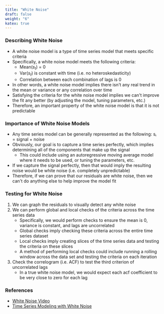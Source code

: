 ```yaml
---
title: "White Noise"
draft: false
weight: "6"
katex: true
---
```


### Describing White Noise
- A white noise model is a type of time series model that meets specific criteria
- Specifically, a white noise model meets the following criteria:
	- Mean($s_{t}$) = 0
	- Var($s_{t}$) is constant with time (i.e. no heteroskedasticity)
	- Correlation between each combination of lags is 0
- In other words, a white noise model implies there isn't any real trend in the mean or variance or any correlation over time
- Satisfying the criteria for the white noise model implies we can't improve the fit any better (by adjusting the model, tuning parameters, etc.)
- Therefore, an important property of the white noise model is that it is not predictable

### Importance of White Noise Models
- Any time series model can be generally represented as the following: sᵢ = signal + noise
- Obviously, our goal is to capture a time series perfectly, which implies determining all of the components that make up the signal
	- This could include using an autoregressive moving average model where it needs to be used, or tuning the parameters, etc.
- If we capture the signal perfectly, then that would imply the resulting noise would be white noise (i.e. completely unpredictable)
- Therefore, if we can prove that our residuals are white noise, then we can't do anything else to help improve the model fit

### Testing for White Noise
1. We can graph the residuals to visually detect any white noise
2. We can perform global and local checks of the criteria across the time series data
	- Specifically, we would perform checks to ensure the mean is 0, variance is constant, and lags are uncorrelated
	- Global checks imply checking these criteria across the entire time series dataset
	- Local checks imply creating slices of the time series data and testing the criteria on these slices
	- A method of performing local checks could include running a rolling window across the data set and testing the criteria on each iteration
3. Check the correlogram (i.e. ACF) to test the third criterion of uncorrelated lags
	- In a true white noise model, we would expect each acf coefficient to be very close to zero for each lag

### References
- [White Noise Video](https://www.youtube.com/watch?v=cr4zIXAmSRI)
- [Time Series Modeling with White Noise](https://www.analyticsvidhya.com/blog/2015/12/complete-tutorial-time-series-modeling/)
